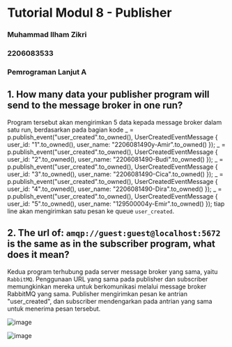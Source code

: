# Tutorial Modul 8 - Publisher
### Muhammad Ilham Zikri
### 2206083533
### Pemrograman Lanjut A

## 1. How many data your publisher program will send to the message broker in one run?
Program tersebut akan mengirimkan 5 data kepada message broker dalam satu run, berdasarkan pada bagian kode 
_ = p.publish_event("user_created".to_owned(), UserCreatedEventMessage { user_id: "1".to_owned(), user_name: "2206081490y-Amir".to_owned() });
_ = p.publish_event("user_created".to_owned(), UserCreatedEventMessage { user_id: "2".to_owned(), user_name: "2206081490-Budi".to_owned() });
_ = p.publish_event("user_created".to_owned(), UserCreatedEventMessage { user_id: "3".to_owned(), user_name: "2206081490-Cica".to_owned() });
_ = p.publish_event("user_created".to_owned(), UserCreatedEventMessage { user_id: "4".to_owned(), user_name: "2206081490-Dira".to_owned() });
_ = p.publish_event("user_created".to_owned(), UserCreatedEventMessage { user_id: "5".to_owned(), user_name: "129500004y-Emir".to_owned() });
tiap line akan mengirimkan satu pesan ke queue `user_created`.

## 2. The url of: `amqp://guest:guest@localhost:5672` is the same as in the subscriber program, what does it mean?
Kedua program terhubung pada server message broker yang sama, yaitu `RabbitMQ`. Penggunaan URL yang sama pada publisher dan subscriber memungkinkan mereka untuk berkomunikasi melalui message broker RabbitMQ yang sama. Publisher mengirimkan pesan ke antrian "user_created", dan subscriber mendengarkan pada antrian yang sama untuk menerima pesan tersebut.

![image](https://github.com/ilhamzik/tutorial8-publisher/assets/124953758/2bbd33b9-33ec-4fc6-9dbc-d939b4350c03)

![image](https://github.com/ilhamzik/tutorial8-publisher/assets/124953758/9a5156b8-e1e4-4fd6-a3c8-7f73fa4feff9)
